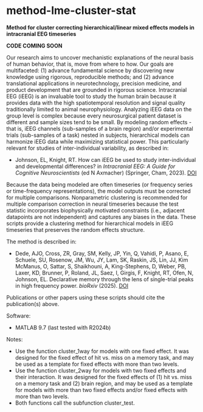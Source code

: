 # method-lme-cluster-stat
**Method for cluster correcting hierarchical/linear mixed effects models in intracranial EEG timeseries**

**CODE COMING SOON**

Our research aims to uncover mechanistic explanations of the neural basis of human behavior, that is, move from where to how. Our goals are multifaceted: (1) advance fundamental science by discovering new knowledge using rigorous, reproducible methods; and (2) advance translational applications in neurotechnology, precision medicine, and product development that are grounded in rigorous science. Intracranial EEG (iEEG) is an invaluable tool to study the human brain because it provides data with the high spatiotemporal resolution and signal quality traditionally limited to animal neurophysiology. Analyzing iEEG data on the group level is complex because every neurosurgical patient dataset is different and sample sizes tend to be small. By modeling random effects - that is, iEEG channels (sub-samples of a brain region) and/or experimental trials (sub-samples of a task) nested in subjects, hierarchical models can harmonize iEEG data while maximizing statistical power. This particularly relevant for studies of inter-individual variability, as described in:
- Johnson, EL, Knight, RT. How can iEEG be used to study inter-individual and developmental differences? in _Intracranial EEG: A Guide for Cognitive Neuroscientists_ (ed N Axmacher) (Springer, Cham, 2023). [DOI](https://doi.org/10.1007/978-3-031-20910-9_10)

Because the data being modeled are often timeseries (or frequency series or time-frequency representations), the model outputs must be corrected for multiple comparisons. Nonparametric clustering is recommended for multiple comparison correction in neural timeseries because the test statistic incorporates biophysically motivated constraints (i.e., adjacent datapoints are not independent) and captures any biases in the data. These scripts provide a clustering method for hierarchical models in iEEG timeseries that preserves the random effects structure.

The method is described in:
- Dede, AJO, Cross, ZR, Gray, SM, Kelly, JP, Yin, Q, Vahidi, P, Asano, E, Schuele, SU, Rosenow, JM, Wu, JY, Lam, SK, Raskin, JS, Lin, JJ, Kim McManus, O, Sattar, S, Shaikhouni, A, King-Stephens, D, Weber, PB, Laxer, KD, Brunner, P, Roland, JL, Saez, I, Girgis, F, Knight, RT, Ofen, N, Johnson, EL. Declarative memory through the lens of single-trial peaks in high frequency power. _bioRxiv_ (2025). [DOI](https://doi.org/10.1101/2025.01.02.631123)

Publications or other papers using these scripts should cite the publication(s) above.

Software:
- MATLAB 9.7 (last tested with R2024b)

Notes:
- Use the function cluster_1way for models with one fixed effect. It was designed for the fixed effect of hit vs. miss on a memory task, and may be used as a template for fixed effects with more than two levels.
- Use the function cluster_2way for models with two fixed effects and their interaction. It was designed for the fixed effects of (1) hit vs. miss on a memory task and (2) brain region, and may be used as a template for models with more than two fixed effects and/or fixed effects with more than two levels.
- Both functions call the subfunction cluster_test.
